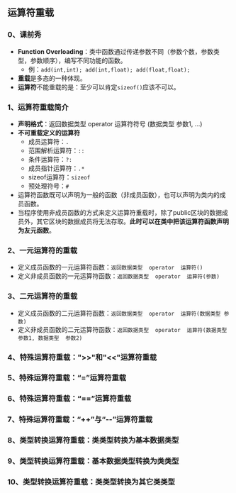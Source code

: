 ## 运算符重载

### 0、课前秀

+ **Function Overloading**：类中函数通过传递参数不同（参数个数，参数类型，参数顺序），编写不同功能的函数。
  + 例：`add(int,int); add(int,float); add(float,float);`
+ **重载**是多态的一种体现。
+ **运算符**不能重载的是：至少可以肯定`sizeof()`应该不可以。

### 1、运算符重载简介

+ **声明格式**：返回数据类型  operator  运算符符号  (数据类型 参数1, ...)
+ **不可重载定义的运算符**
  + 成员运算符：`.`
  + 范围解析运算符：`::`
  + 条件运算符：`?:`
  + 成员指针运算符：`.*`
  + sizeof运算符：`sizeof`
  + 预处理符号：`#`
+ 运算符函数既可以声明为一般的函数（非成员函数），也可以声明为类内的成员函数。
+ 当程序使用非成员函数的方式来定义运算符重载时，除了public区块的数据成员外，其它区块的数据成员将无法存取。**此时可以在类中把该运算符函数声明为友元函数**。

### 2、一元运算符的重载

+ 定义成员函数的一元运算符函数：`返回数据类型  operator  运算符()`
+ 定义非成员函数的一元运算符函数：`返回数据类型  operator  运算符(参数)`

### 3、二元运算符的重载

+ 定义成员函数的二元运算符函数：`返回数据类型  operator  运算符(数据类型 参数)`
+ 定义非成员函数的二元运算符函数：`返回数据类型  operator  运算符(数据类型 参数1, 数据类型  参数2)`

### 4、特殊运算符重载：">>"和"<<"运算符重载

### 5、特殊运算符重载：“=”运算符重载

### 6、特殊运算符重载：“==”运算符重载

### 7、特殊运算符重载：“++”与“--”运算符重载

### 8、类型转换运算符重载：类类型转换为基本数据类型

### 9、类型转换运算符重载：基本数据类型转换为类类型

### 10、类型转换运算符重载：类类型转换为其它类类型
